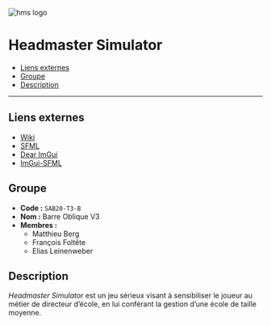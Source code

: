 ![hms logo](hms-logo-128.png)

# Headmaster Simulator

* [Liens externes](#liens-externes)
* [Groupe](#groupe)
* [Description](#description)

---

## Liens externes

* [Wiki](https://docs.google.com/document/d/1uz34ZGo5RYvAJapS-wmWnRyThNfZfZ_rFMH4igHZFu0)
* [SFML](https://www.sfml-dev.org/index-fr.php)
* [Dear ImGui](https://github.com/ocornut/imgui)
* [ImGui-SFML](https://github.com/eliasdaler/imgui-sfml)

## Groupe

* **Code :** `SAB20-T3-B`
* **Nom :** Barre Oblique V3
* **Membres :**
  - Matthieu Berg
  - François Foltête
  - Elias Leinenweber

## Description

*Headmaster Simulator* est un jeu sérieux visant à sensibiliser le joueur au
métier de directeur d’école, en lui conférant la gestion d’une école de taille
moyenne.
